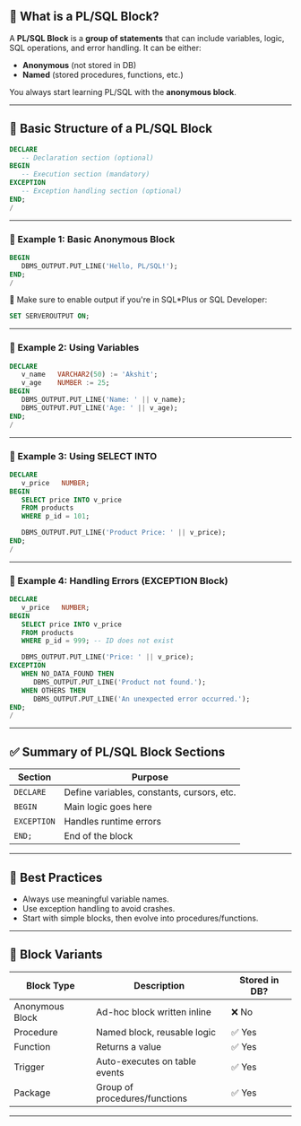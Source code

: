 ## 🔷 What is a PL/SQL Block?

A **PL/SQL Block** is a **group of statements** that can include variables, logic, SQL operations, and error handling. It can be either:

* **Anonymous** (not stored in DB)
* **Named** (stored procedures, functions, etc.)

You always start learning PL/SQL with the **anonymous block**.

---

## 🔧 Basic Structure of a PL/SQL Block

```sql
DECLARE
   -- Declaration section (optional)
BEGIN
   -- Execution section (mandatory)
EXCEPTION
   -- Exception handling section (optional)
END;
/
```

---

### 🧪 Example 1: Basic Anonymous Block

```sql
BEGIN
   DBMS_OUTPUT.PUT_LINE('Hello, PL/SQL!');
END;
/
```

📝 Make sure to enable output if you're in SQL\*Plus or SQL Developer:

```sql
SET SERVEROUTPUT ON;
```

---

### 🧪 Example 2: Using Variables

```sql
DECLARE
   v_name   VARCHAR2(50) := 'Akshit';
   v_age    NUMBER := 25;
BEGIN
   DBMS_OUTPUT.PUT_LINE('Name: ' || v_name);
   DBMS_OUTPUT.PUT_LINE('Age: ' || v_age);
END;
/
```

---

### 🧪 Example 3: Using SELECT INTO

```sql
DECLARE
   v_price   NUMBER;
BEGIN
   SELECT price INTO v_price
   FROM products
   WHERE p_id = 101;

   DBMS_OUTPUT.PUT_LINE('Product Price: ' || v_price);
END;
/
```

---

### 🧪 Example 4: Handling Errors (EXCEPTION Block)

```sql
DECLARE
   v_price   NUMBER;
BEGIN
   SELECT price INTO v_price
   FROM products
   WHERE p_id = 999; -- ID does not exist

   DBMS_OUTPUT.PUT_LINE('Price: ' || v_price);
EXCEPTION
   WHEN NO_DATA_FOUND THEN
      DBMS_OUTPUT.PUT_LINE('Product not found.');
   WHEN OTHERS THEN
      DBMS_OUTPUT.PUT_LINE('An unexpected error occurred.');
END;
/
```

---

## ✅ Summary of PL/SQL Block Sections

| Section     | Purpose                                    |
| ----------- | ------------------------------------------ |
| `DECLARE`   | Define variables, constants, cursors, etc. |
| `BEGIN`     | Main logic goes here                       |
| `EXCEPTION` | Handles runtime errors                     |
| `END;`      | End of the block                           |

---

## 🧠 Best Practices

* Always use meaningful variable names.
* Use exception handling to avoid crashes.
* Start with simple blocks, then evolve into procedures/functions.

---

## 🧱 Block Variants

| Block Type      | Description                   | Stored in DB? |
| --------------- | ----------------------------- | ------------- |
| Anonymous Block | Ad-hoc block written inline   | ❌ No          |
| Procedure       | Named block, reusable logic   | ✅ Yes         |
| Function        | Returns a value               | ✅ Yes         |
| Trigger         | Auto-executes on table events | ✅ Yes         |
| Package         | Group of procedures/functions | ✅ Yes         |

---
